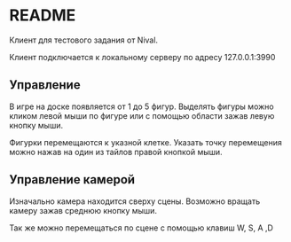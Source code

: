 # README #

Клиент для тестового задания от Nival.

Клиент подключается к локальному серверу по адресу 127.0.0.1:3990

## Управление ##

В игре на доске появляется от 1 до 5 фигур. 
Выделять фигуры можно кликом левой мыши по фигуре или с помощью области зажав левую кнопку мыши. 

Фигурки перемещаются к указной клетке. Указать точку перемещения можно нажав на один из тайлов правой кнопкой мыши. 

## Управление камерой ##

Изначально камера находится сверху сцены. 
Возможно вращать камеру зажав среднюю кнопку мыши. 

Так же можно перемещаться по сцене с помощью клавиш W, S, A ,D